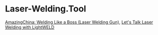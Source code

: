 # Laser-Welding.Tool
[AmazingChina: Welding Like a Boss (Laser Welding Gun)](https://youtu.be/jpeBmN6fRGQ), [Let's Talk Laser Welding with LightWELD](https://youtu.be/OD3Y_MCoWek)
